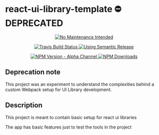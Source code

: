 # react-ui-library-template ⛔️ DEPRECATED

<p align="center">
  <a href="http://unmaintained.tech/">
    <img src="http://unmaintained.tech/badge.svg" alt="No Maintenance Intended">
  </a>
</p>
<p align="center">
  <a href="https://app.travis-ci.com/github/rareyesdev/react-ui-library-template">
    <img src="https://app.travis-ci.com/rareyesdev/react-ui-library-template.svg?branch=develop" alt="Travis Build Status">
  </a>
  <a href="https://github.com/semantic-release/semantic-release">
    <img src="https://img.shields.io/badge/%20%20%F0%9F%93%A6%F0%9F%9A%80-semantic--release-e10079.svg" alt="Using Semantic Release">
  </a>
</p>
<p align="center">
  <a href="https://www.npmjs.com/package/@ramonrf/react-ui-library-template">
    <img src="https://img.shields.io/npm/v/@ramonrf/react-ui-library-template/alpha.svg" alt="NPM Version - Alpha Channel">
  </a>
  <a href="https://www.npmjs.com/package/@ramonrf/react-ui-library-template">
    <img src="https://img.shields.io/npm/dt/@ramonrf/react-ui-library-template.svg" alt="NPM Downloads">
  </a>
</p>

## Deprecation note
This project was an experiment to understand the complexities behind a custom Webpack setup for UI Library development.

## Description
This project is meant to contain basic setup for react ui libraries

The app has basic features just to test the tools in the project
